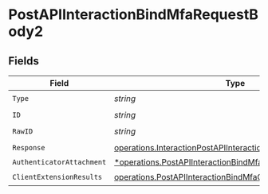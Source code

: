 # PostAPIInteractionBindMfaRequestBody2


## Fields

| Field                                                                                                                                       | Type                                                                                                                                        | Required                                                                                                                                    | Description                                                                                                                                 |
| ------------------------------------------------------------------------------------------------------------------------------------------- | ------------------------------------------------------------------------------------------------------------------------------------------- | ------------------------------------------------------------------------------------------------------------------------------------------- | ------------------------------------------------------------------------------------------------------------------------------------------- |
| `Type`                                                                                                                                      | *string*                                                                                                                                    | :heavy_check_mark:                                                                                                                          | N/A                                                                                                                                         |
| `ID`                                                                                                                                        | *string*                                                                                                                                    | :heavy_check_mark:                                                                                                                          | N/A                                                                                                                                         |
| `RawID`                                                                                                                                     | *string*                                                                                                                                    | :heavy_check_mark:                                                                                                                          | N/A                                                                                                                                         |
| `Response`                                                                                                                                  | [operations.InteractionPostAPIInteractionBindMfaResponse](../../models/operations/interactionpostapiinteractionbindmfaresponse.md)          | :heavy_check_mark:                                                                                                                          | N/A                                                                                                                                         |
| `AuthenticatorAttachment`                                                                                                                   | [*operations.PostAPIInteractionBindMfaAuthenticatorAttachment](../../models/operations/postapiinteractionbindmfaauthenticatorattachment.md) | :heavy_minus_sign:                                                                                                                          | N/A                                                                                                                                         |
| `ClientExtensionResults`                                                                                                                    | [operations.PostAPIInteractionBindMfaClientExtensionResults](../../models/operations/postapiinteractionbindmfaclientextensionresults.md)    | :heavy_check_mark:                                                                                                                          | N/A                                                                                                                                         |
